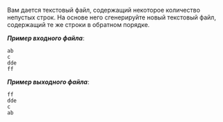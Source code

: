 Вам дается текстовый файл, содержащий некоторое количество непустых строк.
На основе него сгенерируйте новый текстовый файл, содержащий те же строки в обратном порядке.

***Пример входного файла***:
```
ab
c
dde
ff
```
﻿***Пример выходного файла***:
```
ff
dde
c
ab
```
